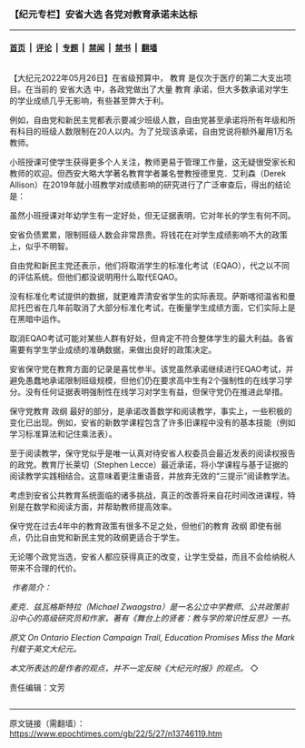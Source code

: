 ### 【纪元专栏】安省大选 各党对教育承诺未达标

---

#### [首页](../../../..?n13746119) &nbsp;|&nbsp; [评论](../../../../../epoch-comment?n13746119) &nbsp;|&nbsp; [专题](../../../../../epoch-special?n13746119) &nbsp;|&nbsp; [禁闻](../../../../../epoch-news?n13746119) &nbsp;|&nbsp; [禁书](../../../../../books?n13746119) &nbsp;|&nbsp; [翻墙](https://github.com/gfw-breaker/nogfw/blob/master/README.md?n13746119)


<div class="column" id="artbody" itemprop="articleBody">
 <!-- article content begin -->
 <p>
  【大纪元2022年05月26日】在省级预算中，
  <ok href="https://www.epochtimes.com/gb/tag/%E6%95%99%E8%82%B2.html">
   教育
  </ok>
  是仅次于医疗的第二大支出项目。在当前的
  <ok href="https://www.epochtimes.com/gb/tag/%E5%AE%89%E7%9C%81%E5%A4%A7%E9%80%89.html">
   安省大选
  </ok>
  中，各政党做出了大量
  <ok href="https://www.epochtimes.com/gb/tag/%E6%95%99%E8%82%B2.html">
   教育
  </ok>
  承诺，但大多数承诺对学生的学业成绩几乎无影响，有些甚至弊大于利。
 </p>
 <p>
  例如，自由党和新民主党都表示要减少班级人数，自由党甚至承诺将所有年级和所有科目的班级人数限制在20人以内。为了兑现该承诺，自由党说将额外雇用1万名教师。
 </p>
 <p>
  小班授课可使学生获得更多个人关注，教师更易于管理工作量，这无疑很受家长和教师的欢迎。但西安大略大学著名教育学者兼名誉教授德里克．艾利森（Derek Allison）在2019年就小班教学对成绩影响的研究进行了广泛审查后，得出的结论是：
 </p>
 <p>
  虽然小班授课对年幼学生有一定好处，但无证据表明，它对年长的学生有何不同。
 </p>
 <p>
  安省负债累累，限制班级人数会非常昂贵。将钱花在对学生成绩影响不大的政策上，似乎不明智。
 </p>
 <p>
  自由党和新民主党还表示，他们将取消学生的标准化考试（EQAO），代之以不同的评估系统。但他们都没说明用什么取代EQAO。
 </p>
 <p>
  没有标准化考试提供的数据，就更难弄清安省学生的实际表现。萨斯喀彻温省和曼尼托巴省在几年前取消了大部分标准化考试，在衡量学生成绩方面，它们实际上是在黑暗中运作。
 </p>
 <p>
  取消EQAO考试可能对某些人群有好处，但肯定不符合整体学生的最大利益。各省需要有学生学业成绩的准确数据，来做出良好的政策决定。
 </p>
 <p>
  安省保守党在教育方面的记录是喜忧参半。该党虽然承诺继续进行EQAO考试，并避免愚蠢地承诺限制班级规模，但他们仍在要求高中生有2个强制性的在线学习学分。没有任何证据表明强制性在线学习对学生有益，但保守党仍在推进此举措。
 </p>
 <p>
  保守党教育
  <ok href="https://www.epochtimes.com/gb/tag/%E6%94%BF%E7%BA%B2.html">
   政纲
  </ok>
  最好的部分，是承诺改善数学和阅读教学，事实上，一些积极的变化已出现。例如，安省的新数学课程包含了许多旧课程中没有的基本技能（例如学习标准算法和记住乘法表）。
 </p>
 <p>
  至于阅读教学，保守党似乎是唯一认真对待安省人权委员会最近发表的阅读权报告的政党。教育厅长莱切（Stephen Lecce）最近承诺，将小学课程与基于证据的阅读教学实践相结合。这意味着更注重语音，并放弃无效的“三提示”阅读教学法。
 </p>
 <p>
  考虑到安省公共教育系统面临的诸多挑战，真正的改善将来自花时间改进课程，特别是在数学和阅读方面，并帮助教师提高效率。
 </p>
 <p>
  保守党在过去4年中的教育政策有很多不足之处，但他们的教育
  <ok href="https://www.epochtimes.com/gb/tag/%E6%94%BF%E7%BA%B2.html">
   政纲
  </ok>
  即使有弱点，仍比自由党和新民主党的政纲更适合于学生。
 </p>
 <p>
  无论哪个政党当选，安省人都应获得真正的改变，让学生受益，而且不会给纳税人带来不合理的代价。
 </p>
 <p>
  <em>
   <ok href="https://i.epochtimes.com/assets/uploads/2022/05/id13746121-Zwaagstraeadshot2.jpg">
    <img alt="" class="wp-image-13746121 alignleft" src="https://i.epochtimes.com/assets/uploads/2022/05/id13746121-Zwaagstraeadshot2.jpg"/>
   </ok>
   作者简介：
  </em>
 </p>
 <p>
  <em>
   麦克．兹瓦格斯特拉（Michael Zwaagstra）是一名公立中学教师、公共政策前沿中心的高级研究员和作家，著有《舞台上的贤者：教与学的常识性反思》一书。
  </em>
 </p>
 <p>
  <em>
   原文
   <ok href="https://www.theepochtimes.com/on-ontario-election-campaign-trail-education-promises-miss-the-mark_4489962.html">
    On Ontario Election Campaign Trail, Education Promises Miss the Mark
   </ok>
   刊载于英文大纪元。
  </em>
 </p>
 <p>
  <em>
   本文所表达的是作者的观点，并不一定反映《大纪元时报》的观点。
  </em>
  ◇
 </p>
 <p>
  责任编辑：文芳
 </p>
 <!-- article content end -->
</div>


---

原文链接（需翻墙）：https://www.epochtimes.com/gb/22/5/27/n13746119.htm